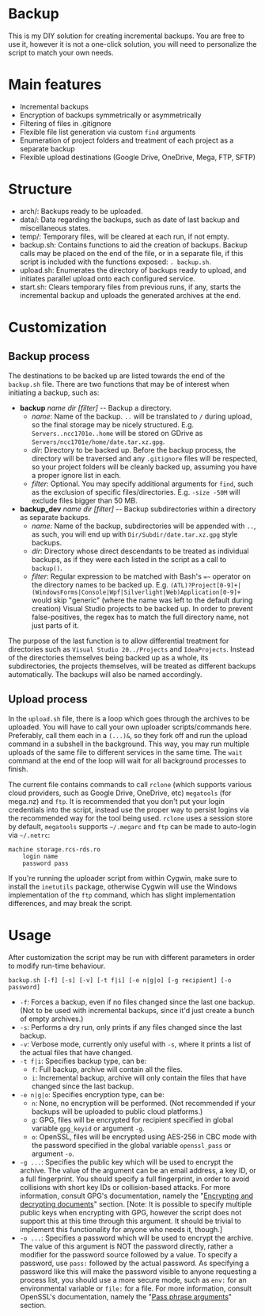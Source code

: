 # Backup

This is my DIY solution for creating incremental backups. You are free to use it, however it is not a one-click solution, you will need to personalize the script to match your own needs.

# Main features

 * Incremental backups
 * Encryption of backups symmetrically or asymmetrically
 * Filtering of files in .gitignore
 * Flexible file list generation via custom `find` arguments
 * Enumeration of project folders and treatment of each project as a separate backup
 * Flexible upload destinations (Google Drive, OneDrive, Mega, FTP, SFTP)

# Structure

* arch/: Backups ready to be uploaded.
* data/: Data regarding the backups, such as date of last backup and miscellaneous states.
* temp/: Temporary files, will be cleared at each run, if not empty.
* backup.sh: Contains functions to aid the creation of backups. Backup calls may be placed on the end of the file, or in a separate file, if this script is included with the functions exposed: `. backup.sh`.
* upload.sh: Enumerates the directory of backups ready to upload, and initiates parallel upload onto each configured service.
* start.sh: Clears temporary files from previous runs, if any, starts the incremental backup and uploads the generated archives at the end.

# Customization

## Backup process

The destinations to be backed up are listed towards the end of the `backup.sh` file. There are two functions that may be of interest when initiating a backup, such as:

* **backup** *name* *dir* *[filter]* -- Backup a directory.
  * *name*: Name of the backup. `..` will be translated to `/` during upload, so the final storage may be nicely structured. E.g. `Servers..ncc1701e..home` will be stored on GDrive as `Servers/ncc1701e/home/date.tar.xz.gpg`.
  * *dir*: Directory to be backed up. Before the backup process, the directory will be traversed and any `.gitignore` files will be respected, so your project folders will be cleanly backed up, assuming you have a proper ignore list in each.
  * *filter*: Optional. You may specify additional arguments for `find`, such as the exclusion of specific files/directories. E.g. `-size -50M` will exclude files bigger than 50 MB.
* **backup_dev** *name* *dir* *[filter]* -- Backup subdirectories within a directory as separate backups.
  * *name*: Name of the backup, subdirectories will be appended with `..`, as such, you will end up with `Dir/Subdir/date.tar.xz.gpg` style backups.
  * *dir*: Directory whose direct descendants to be treated as individual backups, as if they were each listed in the script as a call to `backup()`.
  * *filter*: Regular expression to be matched with Bash's `=~` operator on the directory names to be backed up. E.g. `(ATL)?Project[0-9]+|(WindowsForms|Console|Wpf|Silverlight|Web)Application[0-9]+` would skip "generic" (where the name was left to the default during creation) Visual Studio projects to be backed up. In order to prevent false-positives, the regex has to match the full directory name, not just parts of it.

The purpose of the last function is to allow differential treatment for directories such as `Visual Studio 20../Projects` and `IdeaProjects`. Instead of the directories themselves being backed up as a whole, its subdirectories, the projects themselves, will be treated as different backups automatically. The backups will also be named accordingly.

## Upload process

In the `upload.sh` file, there is a loop which goes through the archives to be uploaded. You will have to call your own uploader scripts/commands here. Preferably, call them each in a `(...)&`, so they fork off and run the upload command in a subshell in the background. This way, you may run multiple uploads of the same file to different services in the same time. The `wait` command at the end of the loop will wait for all background processes to finish.

The current file contains commands to call `rclone` (which supports various cloud providers, such as Google Drive, OneDrive, etc) `megatools` (for mega.nz) and `ftp`. It is recommended that you don't put your login credentials into the script, instead use the proper way to persist logins via the recommended way for the tool being used. `rclone` uses a session store by default, `megatools` supports `~/.megarc` and `ftp` can be made to auto-login via `~/.netrc`:

    machine storage.rcs-rds.ro
        login name
        password pass

If you're running the uploader script from within Cygwin, make sure to install the `inetutils` package, otherwise Cygwin will use the Windows implementation of the `ftp` command, which has slight implementation differences, and may break the script.

# Usage

After customization the script may be run with different parameters in order to modify run-time behaviour.

`backup.sh [-f] [-s] [-v] [-t f|i] [-e n|g|o] [-g recipient] [-o password]`

* `-f`: Forces a backup, even if no files changed since the last one backup. (Not to be used with incremental backups, since it'd just create a bunch of empty archives.)
* `-s`: Performs a dry run, only prints if any files changed since the last backup.
* `-v`: Verbose mode, currently only useful with `-s`, where it prints a list of the actual files that have changed.
* `-t f|i`: Specifies backup type, can be:
  * `f`: Full backup, archive will contain all the files.
  * `i`: Incremental backup, archive will only contain the files that have changed since the last backup.
* `-e n|g|o`: Specifies encryption type, can be:
  * `n`: None, no encryption will be performed. (Not recommended if your backups will be uploaded to public cloud platforms.)
  * `g`: GPG, files will be encrypted for recipient specified in global variable `gpg_keyid` or argument `-g`.
  * `o`: OpenSSL, files will be encrypted using AES-256 in CBC mode with the password specified in the global variable `openssl_pass` or argument `-o`.
* `-g ...`: Specifies the public key which will be used to encrypt the archive. The value of the argument can be an email address, a key ID, or a full fingerprint. You should specify a full fingerprint, in order to avoid collisions with short key IDs or collision-based attacks. For more information, consult GPG's documentation, namely the "[Encrypting and decrypting documents](https://www.gnupg.org/gph/en/manual/x110.html)" section. [Note: It is possible to specify multiple public keys when encrypting with GPG, however the script does not support this at this time through this argument. It should be trivial to implement this functionality for anyone who needs it, though.]
* `-o ...`: Specifies a password which will be used to encrypt the archive. The value of this argument is NOT the password directly, rather a modifier for the password source followed by a value. To specify a password, use `pass:` followed by the actual password. As specifying a password like this will make the password visible to anyone requesting a process list, you should use a more secure mode, such as `env:` for an environmental variable or `file:` for a file. For more information, consult OpenSSL's documentation, namely the "[Pass phrase arguments](https://www.openssl.org/docs/manmaster/apps/openssl.html#PASS-PHRASE-ARGUMENTS)" section.